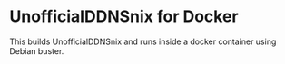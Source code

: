 # UnofficialDDNSnix for Docker

This builds UnofficialDDNSnix and runs inside a docker container using 
Debian buster.
